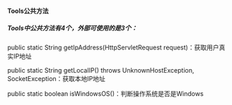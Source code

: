 #### Tools公共方法

##### Tools中公共方法有4个，外部可使用的是3个：

public static String getIpAddress\(HttpServletRequest request\)：获取用户真实IP地址

public static String getLocalIP\(\) throws UnknownHostException, SocketException：获取本地IP地址

public static boolean isWindowsOS\(\)：判断操作系统是否是Windows



